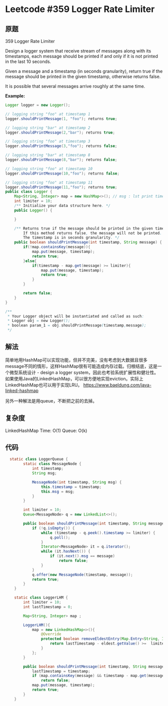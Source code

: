 # Leetcode #359 Logger Rate Limiter

## 原题

359 Logger Rate Limiter

Design a logger system that receive stream of messages along with its timestamps, each message should be printed if and only if it is not printed in the last 10 seconds.

Given a message and a timestamp (in seconds granularity), return true if the message should be printed in the given timestamp, otherwise returns false.

It is possible that several messages arrive roughly at the same time.

**Example:**

```java
Logger logger = new Logger();

// logging string "foo" at timestamp 1
logger.shouldPrintMessage(1, "foo"); returns true; 

// logging string "bar" at timestamp 2
logger.shouldPrintMessage(2,"bar"); returns true;

// logging string "foo" at timestamp 3
logger.shouldPrintMessage(3,"foo"); returns false;

// logging string "bar" at timestamp 8
logger.shouldPrintMessage(8,"bar"); returns false;

// logging string "foo" at timestamp 10
logger.shouldPrintMessage(10,"foo"); returns false;

// logging string "foo" at timestamp 11
logger.shouldPrintMessage(11,"foo"); returns true;
public class Logger {
    Map<String, Integer> map = new HashMap<>(); // msg : lst print timestamp
    int limiter = 10;
    /** Initialize your data structure here. */
    public Logger() {

    }

    /** Returns true if the message should be printed in the given timestamp, otherwise returns false.
        If this method returns false, the message will not be printed.
        The timestamp is in seconds granularity. */
    public boolean shouldPrintMessage(int timestamp, String message) {
        if(!map.containsKey(message)){
            map.put(message, timestamp);
            return true;
        }else{
            if(timestamp - map.get(message) >= limiter){
                map.put(message, timestamp);
                return true;
            }
        }

        return false;
    }
}

/**
 * Your Logger object will be instantiated and called as such:
 * Logger obj = new Logger();
 * boolean param_1 = obj.shouldPrintMessage(timestamp,message);
 */
```

## 解法

简单地用HashMap可以实现功能，但并不完美，没有考虑到大数据且很多message不同的情形，这样HashMap很有可能造成内存过载。归根结底，这是一个微型系统设计 - design a logger system，因此也考验系统扩展性和健壮性。
如果使用Java的LinkedHashMap，可以很方便地实现eviction。实际上LinkedHashMap也可以用于实现LRU。
https://www.baeldung.com/java-linked-hashmap

另外一种解法是用queue，不断把之前的去掉。

## 复杂度

LinkedHashMap Time: O(1)
Queue: O(k)

## 代码


```Java
  static class LoggerQueue {
        static class MessageNode {
            int timestamp;
            String msg;

            MessageNode(int timestamp, String msg) {
                this.timestamp = timestamp;
                this.msg = msg;
            }
        }

        int limiter = 10;
        Queue<MessageNode> q = new LinkedList<>();

        public boolean shouldPrintMessage(int timestamp, String message) {
            if (!q.isEmpty()) {
                while (timestamp - q.peek().timestamp >= limiter) {
                    q.poll();
                }
                Iterator<MessageNode> it = q.iterator();
                while (it.hasNext()) {
                    if (it.next().msg == message)
                        return false;
                }
            }
            q.offer(new MessageNode(timestamp, message));
            return true;
        }
    }

    static class LoggerLHM {
        int limiter = 10;
        int lastTimestamp = 0;

        Map<String, Integer> map ;

        LoggerLHM(){
            map = new LinkedHashMap<>(){
                @Override
                protected boolean removeEldestEntry(Map.Entry<String, Integer> eldest){
                    return lastTimestamp - eldest.getValue() >=  limiter;
                }
            };
        }

        public boolean shouldPrintMessage(int timestamp, String message) {
            lastTimestamp = timestamp;
            if (map.containsKey(message) && timestamp - map.get(message) < limiter  )
                return false;
            map.put(message, timestamp);
            return true;
        }
    }

```
